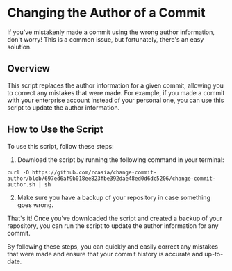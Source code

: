 # Changing the Author of a Commit

If you've mistakenly made a commit using the wrong author information, don't worry! This is a common issue, but fortunately, there's an easy solution.


## Overview

This script replaces the author information for a given commit, allowing you to correct any mistakes that were made. For example, if you made a commit with your enterprise account instead of your personal one, you can use this script to update the author information.


## How to Use the Script
To use this script, follow these steps:

1. Download the script by running the following command in your terminal:

```
curl -O https://github.com/rcasia/change-commit-author/blob/697ed6af9b018ee823fbe392dae48ed0d6dc5206/change-commit-author.sh | sh
```
2. Make sure you have a backup of your repository in case something goes wrong.


That's it! Once you've downloaded the script and created a backup of your repository, you can run the script to update the author information for any commit.

By following these steps, you can quickly and easily correct any mistakes that were made and ensure that your commit history is accurate and up-to-date.
